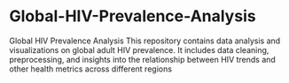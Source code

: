 # Global-HIV-Prevalence-Analysis
Global HIV Prevalence Analysis This repository contains data analysis and visualizations on global adult HIV prevalence. It includes data cleaning, preprocessing, and insights into the relationship between HIV trends and other health metrics across different regions

